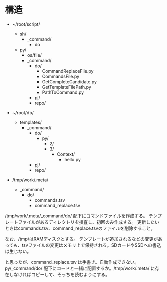 # 構造

* ~/root/script/
    * sh/
        * _command/
            * do
    * py/
        * os/file/
        * _command/
            * do/
                * CommandReplaceFile.py
                * CommandsFile.py
                * GetCompleteCandidate.py
                * GetTemplateFilePath.py
                * PathToCommand.py
            * pj/
            * repo/

* ~/root/db/
    * templates/
        * _command/
            * do/
                * py/
                    * 2/
                    * 3/
                        * Context/
                            * hello.py
            * pj/
            * repo/

* /tmp/work/.meta/
    * _command/
        * do/
            * commands.tsv
            * command_replace.tsv


/tmp/work/.meta/_command/do/ 配下にコマンドファイルを作成する。
テンプレートファイルがあるディレクトリを捜査し、初回のみ作成する。
更新したいときはcommands.tsv、command_replace.tsvのファイルを削除すること。

なお、/tmp/はRAMディスクとする。
テンプレートが追加されるなどの変更があっても、tsvファイルの変更はメモリ上で保持される。SDカードやSSDへの書込は生じない。



と思ったが、command_replace.tsv は手書き。自動作成できない。
py/_command/do/ 配下にコードと一緒に配置するか。/tmp/work/.meta/ に存在しなければコピーして、そっちを読むようにする。

